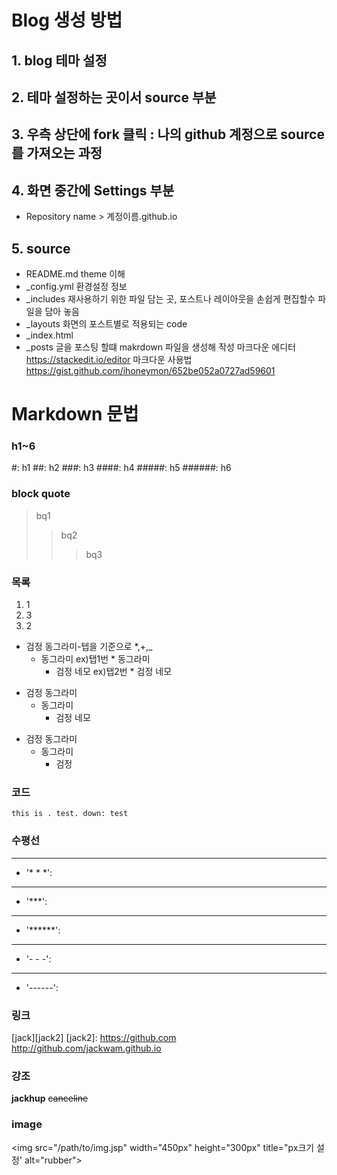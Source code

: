 # Blog 생성 방법

## 1. blog 테마 설정

## 2. 테마 설정하는 곳이서 source 부분

## 3. 우측 상단에 fork 클릭 : 나의 github 계정으로 source를 가져오는 과정

## 4. 화면 중간에 Settings 부분 
   - Repository name > 계정이름.github.io

## 5. source
 - README.md  theme 이해
 - _config.yml 환경설정 정보
 - _includes 재사용하기 위한 파일 담는 곳, 포스트나 레이아웃을 손쉽게 편집할수 파일을 담아 놓음
 - _layouts 화면의 포스트별로 적용되는 code 
 - _index.html  
 - _posts 글을 포스팅 할떄 makrdown 파일을 생성해 작성
   마크다운 에디터 https://stackedit.io/editor
   마크다운 사용법 https://gist.github.com/ihoneymon/652be052a0727ad59601


# Markdown 문법
### h1~6
#: h1
##: h2
###: h3
####: h4
#####: h5
######: h6
### block quote
> bq1
>> bq2
>>> bq3
### 목록
1. 1
3. 3
2. 2
* 검정 동그라미-텝을 기준으로 *,+,_
  * 동그라미 ex)탭1번 * 동그라미
    * 검정 네모 ex)탭2번 * 검정 네모
+ 검정 동그라미
  + 동그라미
    + 검정 네모
- 검정 동그라미
  - 동그라미
    - 검정  
### 코드
<pre><code>this is . test. down: test</code></pre>
### 수평선
* * *
+  '* * *': 
***
+  '***': 
******
+  '******': 
- - - 
+ '- - -': 
------
+ '------': 
### 링크
[googlelink]: https://github.com
[jack][jack2]
[jack2]: https://github.com
<http://github.com/jackwam.github.io>
### 강조
**jackhup**
~~canceline~~<br/>
### image
<img src="/path/to/img.jsp" width="450px" height="300px" title="px크기 설정' alt="rubber"></img>
